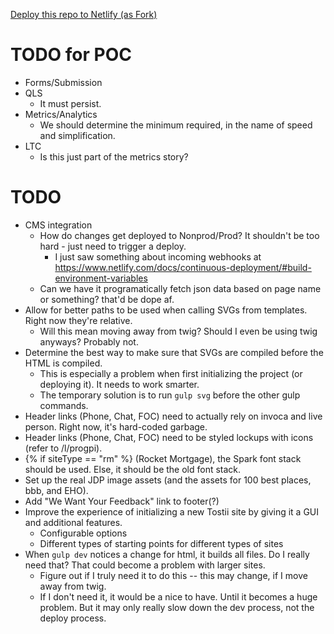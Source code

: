 [Deploy this repo to Netlify (as Fork)](https://app.netlify.com/start/deploy?repository=https://github.com/erikwoods-netlify-sites/poc)

# TODO for POC

* Forms/Submission
* QLS
  * It must persist.
* Metrics/Analytics
  * We should determine the minimum required, in the name of speed and simplification.
* LTC
  * Is this just part of the metrics story?

# TODO

* CMS integration
  * How do changes get deployed to Nonprod/Prod? It shouldn't be too hard - just need to trigger a deploy.
    * I just saw something about incoming webhooks at https://www.netlify.com/docs/continuous-deployment/#build-environment-variables
  * Can we have it programatically fetch json data based on page name or something? that'd be dope af.
* Allow for better paths to be used when calling SVGs from templates. Right now they're relative.
  * Will this mean moving away from twig? Should I even be using twig anyways? Probably not.
* Determine the best way to make sure that SVGs are compiled before the HTML is compiled.
  * This is especially a problem when first initializing the project (or deploying it). It needs to work smarter.
  * The temporary solution is to run `gulp svg` before the other gulp commands.
* Header links (Phone, Chat, FOC) need to actually rely on invoca and live person. Right now, it's hard-coded garbage.
* Header links (Phone, Chat, FOC) need to be styled lockups with icons (refer to /l/progpi).
* {% if siteType == "rm" %} (Rocket Mortgage), the Spark font stack should be used. Else, it should be the old font stack.
* Set up the real JDP image assets (and the assets for 100 best places, bbb, and EHO).
* Add "We Want Your Feedback" link to footer(?)
* Improve the experience of initializing a new Tostii site by giving it a GUI and additional features.
  * Configurable options
  * Different types of starting points for different types of sites
* When `gulp dev` notices a change for html, it builds all files. Do I really need that? That could become a problem with larger sites.
  * Figure out if I truly need it to do this -- this may change, if I move away from twig.
  * If I don't need it, it would be a nice to have. Until it becomes a huge problem. But it may only really slow down the dev process, not the deploy process.
